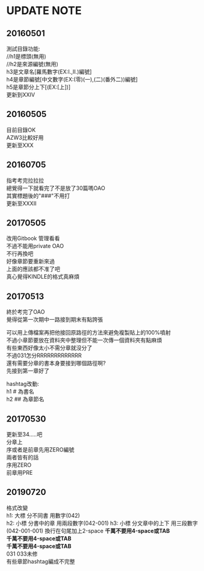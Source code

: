 # UPDATE NOTE

## 20160501
測試目錄功能:  
//h1是標頭\(無用\)  
//h2是來源編號\(無用\)  
h3是文章名\[羅馬數字\(EX:I.,II.\)編號\]  
h4是章節編號\[中文數字\(EX:\(零\)\(一\),\(二\)\(番外二\)\)編號\]  
h5是章節分上下\[\(EX:\[上\]\)\]  
更新到XXIV

## 20160505
目前目錄OK  
AZW3比較好用  
更新至XXX

## 20160705
指考考完拉拉拉  
總覺得一下就看完了不是放了30篇嗎OAO  
其實標題後的"\#\#\#"不用打  
更新至XXXII  

## 20170505
改用Gitbook 管理看看  
不過不能用private OAO  
不行再換吧  
好像章節要重新來過  
上面的應該都不准了吧  
真心覺得KINDLE的格式真麻煩  

## 20170513
終於考完了OAO  
覺得從第一次期中一路接到期末有點誇張  

可以用上傳檔案再把他接回原路徑的方法來避免複製貼上的100%噴射  
不過小章節要放在資料夾中整理但不能一次傳一個資料夾有點麻煩  
有些東西好像太小不需分章就沒分了  
不過031怎分RRRRRRRRRRRRR  
還有需要分章的書本身要接到哪個路徑啊?  
先接到第一章好了  

hashtag改動:  
h1 \# 為書名  
h2 \#\# 為章節名  

## 20170530
更新至34.....吧  
分章上  
序或者是前章先用ZERO編號  
兩者皆有的話  
序用ZERO  
前章用PRE  

## 20190720
格式改變  
h1: 大標 分不同書 用數字(042)  
h2: 小標 分書中的章 用兩段數字(042-001)
h3: 小標 分文章中的上下 用三段數字(042-001-001)
換行在句尾加上2-space
**千萬不要用4-space或TAB**  
**千萬不要用4-space或TAB**  
**千萬不要用4-space或TAB**  
031 033未修  
有些章節hashtag編成不完整